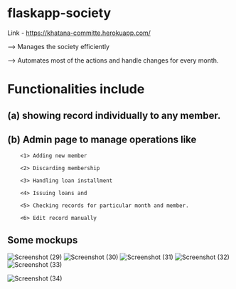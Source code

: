 # flaskapp-society

Link - https://khatana-committe.herokuapp.com/


--> Manages the society efficiently

--> Automates most of the actions and handle changes for every month.

# Functionalities include 

  ## (a) showing record individually to any member.
  
  ## (b) Admin page to manage operations like 
  
  
        <1> Adding new member 
        
        <2> Discarding membership 
        
        <3> Handling loan installment 
        
        <4> Issuing loans and 
        
        <5> Checking records for particular month and member.
        
        <6> Edit record manually
        
        
        
        
## Some mockups
 

![Screenshot (29)](https://user-images.githubusercontent.com/47058253/102460974-be1b3880-406d-11eb-8a7f-4034837758a7.png)
![Screenshot (30)](https://user-images.githubusercontent.com/47058253/102460997-c5dadd00-406d-11eb-9ef5-13632f026cda.png)
![Screenshot (31)](https://user-images.githubusercontent.com/47058253/102461009-ca9f9100-406d-11eb-8d87-2798309b9391.png)
![Screenshot (32)](https://user-images.githubusercontent.com/47058253/102461042-d68b5300-406d-11eb-8c46-b937a76f741f.png)
![Screenshot (33)](https://user-images.githubusercontent.com/47058253/102461051-d8551680-406d-11eb-91e7-a3563f03bec2.png)

![Screenshot (34)](https://user-images.githubusercontent.com/47058253/102461570-92e51900-406e-11eb-9bd7-341f40cd5e37.png)
